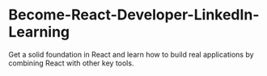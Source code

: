 # Become-React-Developer-LinkedIn-Learning
Get a solid foundation in React and learn how to build real applications by combining React with other key tools.
